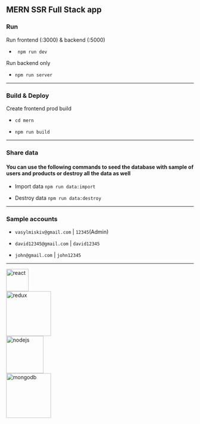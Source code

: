 ## MERN SSR Full Stack app

### Run
Run frontend (:3000) & backend (:5000)
- ` npm run dev`

Run backend only
- `npm run server`

- - - -
### Build & Deploy
Create frontend prod build
* `cd mern`

* `npm run build`

- - - -
### Share data

#### You can use the following commands to seed the database with sample of users and products or destroy all the data as well
- Import data `npm run data:import`

- Destroy data `npm run data:destroy`

- - - -
### Sample accounts

- `vasylmiskiv@gmail.com` | `12345`(Admin)

- `david12345@gmail.com` | `david12345`

- `john@gmail.com` | `john12345`

- - - -
<img src="https://upload.wikimedia.org/wikipedia/commons/a/a7/React-icon.svg" alt="react" width = 60px>
<br/>
<img src="https://upload.wikimedia.org/wikipedia/commons/3/30/Redux_Logo.png" alt="redux" width = 120px>
<br/>
<img src="https://cdn.freebiesupply.com/logos/large/2x/nodejs-1-logo-svg-vector.svg"  alt="nodejs" width = 100px >
<br/>
<img src="https://upload.wikimedia.org/wikipedia/commons/9/93/MongoDB_Logo.svg" alt="mongodb" width = 120px>
